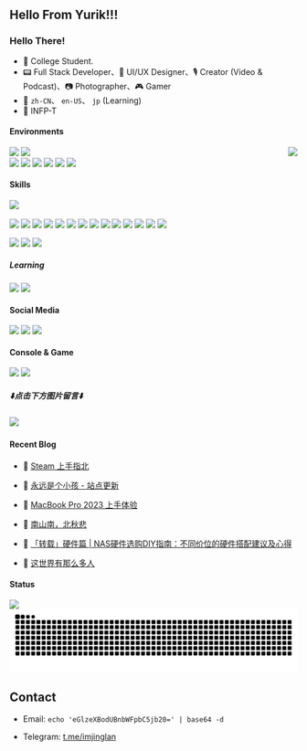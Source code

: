 <h2><b>Hello From Yurik!!!</b></h2>

### Hello There!

- 🏫 College Student.
- 📟 Full Stack Developer、🔨 UI/UX Designer、🎙️ Creator (Video & Podcast)、📷 Photographer、🎮 Gamer
- 📖 `zh-CN`、 `en-US`、 `jp` (Learning)
- 🦋 INFP-T

#### Environments
<a href="https://count.getloli.com/"><img src="https://count.getloli.com/get/@imjinglan.github.readme?theme=minecraft" height="75" align="right"></a>
[![](https://img.shields.io/badge/iQOO-13-f0b31c?style=for-the-badge&logo=android&logoColor=ffffff)](https://iqoo.com)
[![](https://img.shields.io/badge/iPad%20Pro-M1-999999?style=for-the-badge&logo=apple&logoColor=ffffff)](https://www.apple.com/)  
[![](https://img.shields.io/badge/OS-Arch%20Linux-1793D1?style=for-the-badge&logo=arch-linux&logoColor=ffffff)](https://www.archlinux.org/)
[![](https://img.shields.io/badge/MacBook-M3%20Pro-292e33?style=for-the-badge&logo=apple&logoColor=ffffff)](https://apple.com/)
[![](https://img.shields.io/badge/LAPTOP-ROG%20Strix-FF0029?style=for-the-badge&logo=republicofgamers&logoColor=ffffff)](https://www.microsoft.com/windows/windows-11)
![](https://img.shields.io/badge/SONY-MDR%207506-ffffff?style=for-the-badge&logo=sony&logoColor=ffffff)
[![](https://img.shields.io/badge/IDE-Visual%20Studio%20Code-2F80ED?style=for-the-badge&logo=vscodium&logoColor=ffffff)](https://code.visualstudio.com/)
[![](https://img.shields.io/badge/Unity-2022.3.62f1c1-ffffff?style=for-the-badge&logo=Unity&labelColor=000000&logoColor=ffffff)](https://unity.com)


#### Skills

[![](https://img.shields.io/badge/-Git-f05032?style=for-the-badge&logo=git&logoColor=white)](https://git-scm.com/)

[![](https://img.shields.io/badge/-Node.js-43853d?style=for-the-badge&logo=node.js&logoColor=ffffff)](https://nodejs.org/)
[![](https://img.shields.io/badge/-NPM-cb3837?style=for-the-badge&logo=npm&logoColor=white)](https://npmjs.com/)
[![](https://img.shields.io/badge/-pnpm-f69220?style=for-the-badge&logo=pnpm&logoColor=ffffff)](https://pnpm.io/)
[![](https://img.shields.io/badge/-Yarn-2c8ebb?style=for-the-badge&logo=yarn&logoColor=ffffff)](https://yarnpkg.com/)
[![](https://img.shields.io/badge/-TypeScript-007acc?style=for-the-badge&logo=typescript&logoColor=white)](https://www.typescriptlang.org/)
[![](https://img.shields.io/badge/-JavaScript-f7e018?style=for-the-badge&logo=javascript&logoColor=white)](https://www.ecma-international.org/)
[![](https://img.shields.io/badge/-CSS3-1572B6?style=for-the-badge&logo=css&logoColor=white)](https://www.w3.org/Style/CSS/)
[![](https://img.shields.io/badge/-Vue.js-4fc08d?style=for-the-badge&logo=vue.js&logoColor=ffffff)](https://vuejs.org/)
[![](https://img.shields.io/badge/-Vite-646CFF?style=for-the-badge&logo=vite&logoColor=ffffff)](https://vitejs.dev/)
[![](https://img.shields.io/badge/-Stylus-ff6347?style=for-the-badge&logo=stylus&logoColor=ffffff)](https://stylus-lang.com/)
[![](https://img.shields.io/badge/-HTML5-E34F26?style=for-the-badge&logo=html5&logoColor=white)](https://html.spec.whatwg.org/)
![](https://img.shields.io/badge/-C++-00599C?style=for-the-badge&logo=cplusplus&logoColor=white)
[![](https://img.shields.io/badge/-Python-3776AB?style=for-the-badge&logo=python&logoColor=white)](https://www.python.org/)
[![](https://img.shields.io/badge/-PHP-777BB4?style=for-the-badge&logo=php&logoColor=ffffff)](https://www.php.net/)

[![](https://img.shields.io/badge/-Linux-fcc624?style=for-the-badge&logo=linux&logoColor=white)](https://www.linuxfoundation.org/)
[![](https://img.shields.io/badge/-Docker-2496ED?style=for-the-badge&logo=docker&logoColor=ffffff)](https://www.docker.com/)
[![](https://img.shields.io/badge/-Nginx-269539?style=for-the-badge&logo=nginx&logoColor=ffffff)](https://nginx.org/)

##### Learning
[![](https://img.shields.io/badge/-Swift-F05138?style=for-the-badge&logo=swift&logoColor=ffffff)](//www.java.com/)
[![](https://img.shields.io/badge/-Kotlin-7F52FF?style=for-the-badge&logo=kotlin&logoColor=ffffff)](//www.java.com/)

#### Social Media
[![](https://img.shields.io/badge/Blog-Yurik.cafe-BC52EE?style=for-the-badge&logo=astro&logoColor=white)](//yurik.cafe)
[![](https://img.shields.io/badge/Telegram-Xisyphus-f05032?style=for-the-badge&logo=telegram&logoColor=white)](//t.me/Xisyphus)
[![](https://img.shields.io/badge/X%20(Twitter)-ImJingLan-000000?style=for-the-badge&logo=x&logoColor=white)](//x.com/imjinglan)

#### Console & Game

![](https://img.shields.io/badge/-Nintendo%20Switch-e60012?style=for-the-badge&logo=nintendo%20switch&logoColor=ffffff)
[![](https://img.shields.io/badge/Steam-171a21?style=for-the-badge&logo=steam&logoColor=ffffff)](//steamcommunity.com/id/imjinglan)

##### ⬇️**点击下方图片留言**⬇️

[![](https://chat.getloli.com/room/@imjinglan.github/svg?width=600&height=280&limit=20&theme=light&title=imjinglan@github:%20~&fontSize=13)](https://chat.getloli.com/room/@imjinglan.github?title=imjinglan@github:%20~)

#### Recent Blog
<!-- BLOG-POST-LIST:START -->
- 👺 [Steam 上手指北](https://yurik.cafe/2025/steam-usage/) 

- 💯 [永远是个小孩 - 站点更新](https://yurik.cafe/2025/i-am-always-a-kid/) 

- 🌮 [MacBook Pro 2023 上手体验](https://yurik.cafe/2025/macbook-pro-review/) 

- 🌝 [南山南，北秋悲](https://yurik.cafe/2024/sad-story/) 

- 🫣 [「转载」硬件篇 | NAS硬件选购DIY指南：不同价位的硬件搭配建议及心得](https://yurik.cafe/2024/nas-hardware-guide/) 

- 🎉 [这世界有那么多人](https://yurik.cafe/2024/thought-memories/) 
<!-- BLOG-POST-LIST:END -->

#### Status

<img src="https://github-readme-stats.vercel.app/api?username=imjinglan&show_icons=true&count_private=true&hide_border=true&locale=cn&rank_icon=github" align="left">

<picture>
  <source media="(prefers-color-scheme: dark)" srcset="https://raw.githubusercontent.com/ImJingLan/ImJingLan/refs/heads/output/github-contribution-grid-snake.svg" />
  <source media="(prefers-color-scheme: light)" srcset="https://raw.githubusercontent.com/ImJingLan/ImJingLan/refs/heads/output/github-contribution-grid-snake.svg" />
  <img alt="github-snake" src="https://raw.githubusercontent.com/ImJingLan/ImJingLan/refs/heads/output/github-contribution-grid-snake.svg" />
</picture>

## Contact
 - Email: `echo 'eGlzeXBodUBnbWFpbC5jb20=' | base64 -d`

 - Telegram: [t.me/imjinglan](https://t.me/imjinglan)

